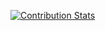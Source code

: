 [![Contribution Stats](https://github-contribution-stats.vercel.app/api/?username=AlexandreMT)](https://github.com/LordDashMe/github-contribution-stats/)
